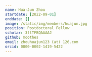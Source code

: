 ```yaml
---
name: Hua-Jun Zhou
startdate: [2022-09-01]
enddate: []
image: /static/img/members/huajun.jpg
position: Postdoctoral Fellow
scholar: 3flTFBQAAAAJ
github: moothes
email: zhouhuajun123 (at) 126.com
orcid: 0000-0002-1419-5422
---
```

